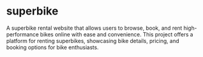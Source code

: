# superbike
A superbike rental website that allows users to browse, book, and rent high-performance bikes online with ease and convenience.  This project offers a platform for renting superbikes, showcasing bike details, pricing, and booking options for bike enthusiasts.
